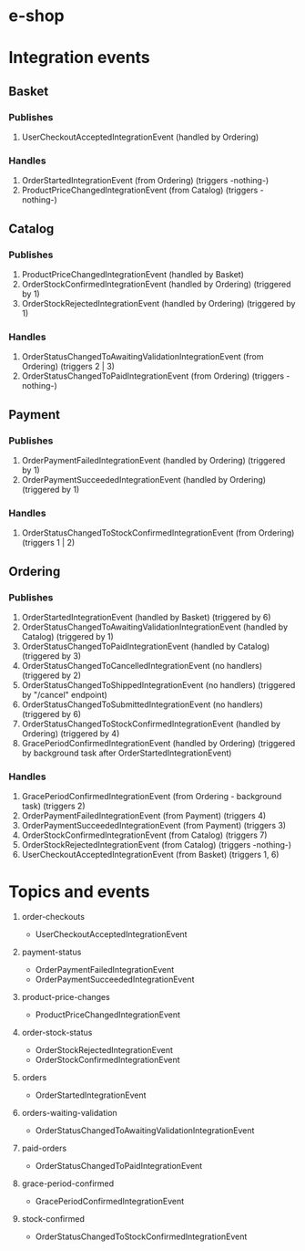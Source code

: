 # e-shop

# Integration events

## Basket
### Publishes
1. UserCheckoutAcceptedIntegrationEvent (handled by Ordering)

### Handles
1. OrderStartedIntegrationEvent (from Ordering) (triggers -nothing-)
2. ProductPriceChangedIntegrationEvent (from Catalog) (triggers -nothing-)

## Catalog
### Publishes
1. ProductPriceChangedIntegrationEvent (handled by Basket)
2. OrderStockConfirmedIntegrationEvent (handled by Ordering) (triggered by 1)
3. OrderStockRejectedIntegrationEvent (handled by Ordering) (triggered by 1)

### Handles
1. OrderStatusChangedToAwaitingValidationIntegrationEvent (from Ordering) (triggers 2 | 3)
2. OrderStatusChangedToPaidIntegrationEvent (from Ordering) (triggers -nothing-)

## Payment
### Publishes
1. OrderPaymentFailedIntegrationEvent (handled by Ordering) (triggered by 1)
2. OrderPaymentSucceededIntegrationEvent (handled by Ordering) (triggered by 1)

### Handles
1. OrderStatusChangedToStockConfirmedIntegrationEvent (from Ordering) (triggers 1 | 2)

## Ordering
### Publishes
1. OrderStartedIntegrationEvent (handled by Basket) (triggered by 6)
2. OrderStatusChangedToAwaitingValidationIntegrationEvent (handled by Catalog) (triggered by 1)
3. OrderStatusChangedToPaidIntegrationEvent (handled by Catalog) (triggered by 3)
4. OrderStatusChangedToCancelledIntegrationEvent (no handlers) (triggered by 2)
5. OrderStatusChangedToShippedIntegrationEvent (no handlers) (triggered by "/cancel" endpoint)
6. OrderStatusChangedToSubmittedIntegrationEvent (no handlers) (triggered by 6)
7. OrderStatusChangedToStockConfirmedIntegrationEvent (handled by Ordering) (triggered by 4)
8. GracePeriodConfirmedIntegrationEvent (handled by Ordering) (triggered by background task after OrderStartedIntegrationEvent)

### Handles
1. GracePeriodConfirmedIntegrationEvent (from Ordering - background task) (triggers 2)
2. OrderPaymentFailedIntegrationEvent (from Payment) (triggers 4)
3. OrderPaymentSucceededIntegrationEvent (from Payment) (triggers 3)
4. OrderStockConfirmedIntegrationEvent (from Catalog) (triggers 7)
5. OrderStockRejectedIntegrationEvent (from Catalog) (triggers -nothing-)
6. UserCheckoutAcceptedIntegrationEvent (from Basket) (triggers 1, 6)

# Topics and events
1. order-checkouts
    - UserCheckoutAcceptedIntegrationEvent
    
2. payment-status
    - OrderPaymentFailedIntegrationEvent
    - OrderPaymentSucceededIntegrationEvent
    
3. product-price-changes
    - ProductPriceChangedIntegrationEvent
    
4. order-stock-status
    - OrderStockRejectedIntegrationEvent
    - OrderStockConfirmedIntegrationEvent
    
5. orders
    - OrderStartedIntegrationEvent
    
6. orders-waiting-validation
    - OrderStatusChangedToAwaitingValidationIntegrationEvent
    
7. paid-orders
    - OrderStatusChangedToPaidIntegrationEvent

8. grace-period-confirmed
    - GracePeriodConfirmedIntegrationEvent

6. stock-confirmed
    - OrderStatusChangedToStockConfirmedIntegrationEvent
